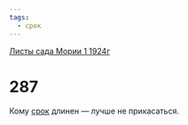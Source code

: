 ```yaml
---
tags:
  - срок
---
```


[Листы сада Мории 1 1924г](/agni/1924)

# 287
Кому [срок](/tag/#срок) длинен — лучше не прикасаться.   

